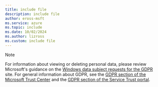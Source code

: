 ```yaml
---
title: include file
description: include file
author: eross-msft
ms.service: azure
ms.topic: include
ms.date: 10/02/2024
ms.author: lizross
ms.custom: include file
---
```


> [!NOTE]
> For information about viewing or deleting personal data, please review Microsoft's guidance on the [Windows data subject requests for the GDPR](https://learn.microsoft.com/compliance/regulatory/gdpr-dsr-windows) site. For general information about GDPR, see the [GDPR section of the Microsoft Trust Center](https://www.microsoft.com/trust-center/privacy/gdpr-overview) and the [GDPR section of the Service Trust portal](https://servicetrust.microsoft.com/ViewPage/GDPRGetStarted).

